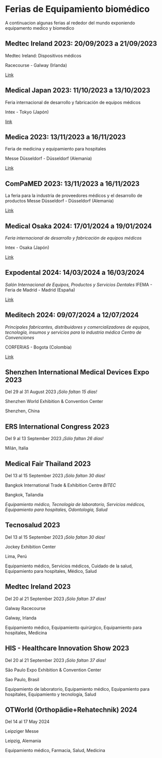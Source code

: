 # Ferias de Equipamiento biomédico

A continuacion algunas ferias al rededor del mundo exponiendo equipamento medico y biomedico

## Medtec Ireland 2023: 20/09/2023 a 21/09/2023

Medtec Ireland: Dispositivos médicos

Racecourse - Galway (Irlanda)

[Link](www.nferias.com/medtec-ireland/)

## Medical Japan 2023: 11/10/2023 a 13/10/2023

Feria internacional de desarrollo y fabricación de equipos médicos

Intex - Tokyo (Japón)

[link](www.medical-jpn.jp/hub/en-gb.html)

## Medica 2023: 13/11/2023 a 16/11/2023

Feria de medicina y equipamiento para hospitales

Messe Düsseldorf - Düsseldorf (Alemania)

[Link](www.medica-tradefair.com/)

## ComPaMED 2023: 13/11/2023 a 16/11/2023
La feria para la industria de proveedores médicos y el desarrollo de productos Messe Düsseldorf - Düsseldorf (Alemania)

[Link](www.compamed.de)

## Medical Osaka 2024: 17/01/2024 a 19/01/2024

*Feria internacional de desarrollo y fabricación de equipos médicos*

Intex - Osaka (Japón)

[Link](www.medical-jpn.jp/hub/en-gb.html)

## Expodental 2024: 14/03/2024 a 16/03/2024
*Salón Internacional de Equipos, Productos y Servicios Dentales*
IFEMA - Feria de Madrid - Madrid (España)

[Link](www.ifema.es/expodental)

## Meditech 2024: 09/07/2024 a 12/07/2024

*Principales fabricantes, distribuidores y comercializadores de equipos, tecnología, insumos y servicios para la industria médica Centro de Convenciones*

CORFERIAS - Bogota (Colombia)

[Link](feriameditech.com/)

## Shenzhen International Medical Devices Expo 2023

Del 29 al 31 August 2023 *¡Sólo faltan 15 días!*

Shenzhen World Exhibition & Convention Center

Shenzhen, China

## ERS International Congress 2023

Del 9 al 13 September 2023 *¡Sólo faltan 26 días!*

Milán, Italia


## Medical Fair Thailand 2023

Del 13 al 15 September 2023 *¡Sólo faltan 30 días!*

Bangkok International Trade & Exhibition Centre *BITEC*

Bangkok, Tailandia

*Equipamiento médico, Tecnología de laboratorio, Servicios médicos, Equipamiento para hospitales, Odontología, Salud*

## Tecnosalud 2023

Del 13 al 15 September 2023 *¡Sólo faltan 30 días!*

Jockey Exhibition Center

Lima, Perú

Equipamiento médico, Servicios médicos, Cuidado de la salud, Equipamiento para hospitales, Médico, Salud

## Medtec Ireland 2023

Del 20 al 21 September 2023 *¡Sólo faltan 37 días!*

Galway Racecourse

Galway, Irlanda

Equipamiento médico, Equipamiento quirúrgico, Equipamiento para hospitales, Medicina

## HIS - Healthcare Innovation Show 2023

Del 20 al 21 September 2023 *¡Sólo faltan 37 días!*

São Paulo Expo Exhibition & Convention Center

Sao Paulo, Brasil

Equipamiento de laboratorio, Equipamiento médico, Equipamiento para hospitales, Equipamiento y tecnología, Salud

## OTWorld (Orthopädie+Rehatechnik) 2024

Del 14 al 17 May 2024

Leipziger Messe

Leipzig, Alemania

Equipamiento médico, Farmacia, Salud, Medicina